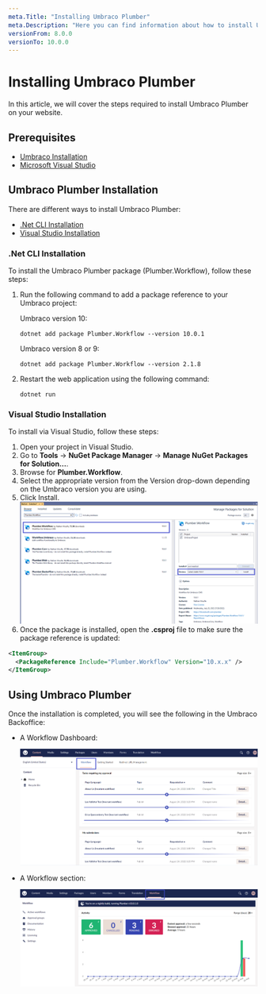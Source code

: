 ```yaml
---
meta.Title: "Installing Umbraco Plumber"
meta.Description: "Here you can find information about how to install Umbraco Plumber"
versionFrom: 8.0.0
versionTo: 10.0.0
---
```


# Installing Umbraco Plumber

In this article, we will cover the steps required to install Umbraco Plumber on your website.

## Prerequisites

- [Umbraco Installation](../../../Fundamentals/Setup/Install/index.md)
- [Microsoft Visual Studio](https://visualstudio.microsoft.com/)

## Umbraco Plumber Installation

There are different ways to install Umbraco Plumber:

- [.Net CLI Installation](#net-cli-installation)
- [Visual Studio Installation](#visual-studio-installation)

### .Net CLI Installation

To install the Umbraco Plumber package (Plumber.Workflow), follow these steps:

1. Run the following command to add a package reference to your Umbraco project:

    Umbraco version 10:

    ```cli
    dotnet add package Plumber.Workflow --version 10.0.1
    ```

    Umbraco version 8 or 9:

    ```cli
    dotnet add package Plumber.Workflow --version 2.1.8
    ```

2. Restart the web application using the following command:

    ```cli
    dotnet run
    ```

### Visual Studio Installation

To install via Visual Studio, follow these steps:

1. Open your project in Visual Studio.
2. Go to **Tools** -> **NuGet Package Manager** -> **Manage NuGet Packages for Solution...**.
3. Browse for **Plumber.Workflow**.
4. Select the appropriate version from the Version drop-down depending on the Umbraco version you are using.
5. Click Install.
   ![VS Installation](images/VS_Installation.png)
6. Once the package is installed, open the **.csproj** file to make sure the package reference is updated:

  ```xml
  <ItemGroup>
    <PackageReference Include="Plumber.Workflow" Version="10.x.x" />
  </ItemGroup>
  ```

## Using Umbraco Plumber

Once the installation is completed, you will see the following in the Umbraco Backoffice:

- A Workflow Dashboard:

    ![Workflow dashboard](images/Workflow_dashboard.png)

- A Workflow section:

    ![Workflow section](images/Workflow_section.png)
